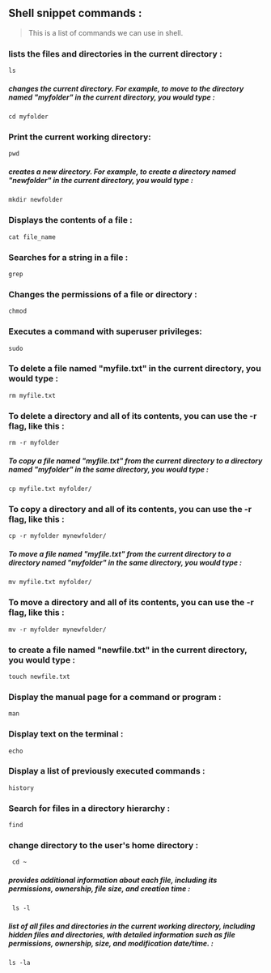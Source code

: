 ## Shell snippet commands : 

> This is a list of commands we can use in shell.

### lists the files and directories in the current directory : 
```shell
ls
```

##### changes the current directory. For example, to move to the directory named "myfolder" in the current directory, you would type : 
```shell
cd myfolder
```

### Print the current working directory: 
```shell
pwd
```

##### creates a new directory. For example, to create a directory named "newfolder" in the current directory, you would type : 
```shell
mkdir newfolder
```

### Displays the contents of a file : 
```shell
cat file_name
```

### Searches for a string in a file : 
```shell
grep
```

### Changes the permissions of a file or directory : 
```shell
chmod
```

### Executes a command with superuser privileges: 
```shell
sudo
```

### To delete a file named "myfile.txt" in the current directory, you would type : 
```shell
rm myfile.txt
```


### To delete a directory and all of its contents, you can use the -r flag, like this : 
```shell
rm -r myfolder
```


##### To copy a file named "myfile.txt" from the current directory to a directory named "myfolder" in the same directory, you would type : 
```shell
cp myfile.txt myfolder/
```


### To copy a directory and all of its contents, you can use the -r flag, like this : 
```shell
cp -r myfolder mynewfolder/
```


##### To move a file named "myfile.txt" from the current directory to a directory named "myfolder" in the same directory, you would type : 
```shell
mv myfile.txt myfolder/
```


### To move a directory and all of its contents, you can use the -r flag, like this : 
```shell
mv -r myfolder mynewfolder/
```

### to create a file named "newfile.txt" in the current directory, you would type : 
```shell
touch newfile.txt
```


### Display the manual page for a command or program : 
```shell
man 
```


### Display text on the terminal : 
```shell
echo 
```

### Display a list of previously executed commands : 
```shell
history  
```

### Search for files in a directory hierarchy : 
```shell
find   
```

### change directory to the user's home directory : 
```shell
 cd ~  
```

##### provides additional information about each file, including its permissions, ownership, file size, and creation time : 
```shell
 ls -l  
```

##### list of all files and directories in the current working directory, including hidden files and directories, with detailed information such as file permissions, ownership, size, and modification date/time. : 
```shell
ls -la 
```

